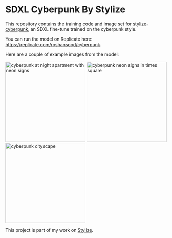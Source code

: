 # SDXL Cyberpunk By Stylize

This repository contains the training code and image set for [stylize-cyberpunk](https://replicate.com/roshansood/cyberpunk), an SDXL fine-tune trained on the cyberpunk style. 

You can run the model on Replicate here: https://replicate.com/roshansood/cyberpunk. 

Here are a couple of example images from the model:

<img src= "https://pbxt.replicate.delivery/Ka4UiWNEEEIcFNfWjSZCOwBH7UVTGhyIG8npWxlejpbae1IjA/out-0.png" alt = "cyberpunk at night apartment with neon signs" width="250">
<img src= "https://pbxt.replicate.delivery/u2xj3xBdO6KyOl0ZOB3us2VaV04hiaX0a1Z1SNPMaxesfakRA/out-0.png" alt = "cyberpunk neon signs in times square" width="250">
<img src= "https://pbxt.replicate.delivery/fDxIJhweHeXxlphal48ZT87MffnPwp9e3kOfc1fXJvJZSJskRA/out-0.png" alt = "cyberpunk cityscape" width="250">

This project is part of my work on [Stylize](https://usestylize.com).
